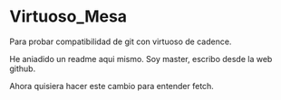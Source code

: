 # Virtuoso_Mesa
Para probar compatibilidad de git con virtuoso de cadence.

He aniadido un readme aqui mismo. Soy master, escribo desde la web github.


Ahora quisiera hacer este cambio para entender fetch.
